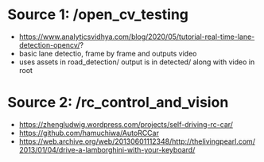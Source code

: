 # Source 1: /open_cv_testing
- https://www.analyticsvidhya.com/blog/2020/05/tutorial-real-time-lane-detection-opencv/?
- basic lane detectio, frame by frame and outputs video
- uses assets in road_detection/ output is in detected/ along with video in root

# Source 2: /rc_control_and_vision
- https://zhengludwig.wordpress.com/projects/self-driving-rc-car/
- https://github.com/hamuchiwa/AutoRCCar
- https://web.archive.org/web/20130601112348/http://thelivingpearl.com/2013/01/04/drive-a-lamborghini-with-your-keyboard/
